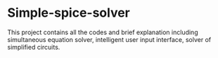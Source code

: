 # Simple-spice-solver
This project contains all the codes and brief explanation including simultaneous equation solver, intelligent user input interface, solver of simplified circuits.

